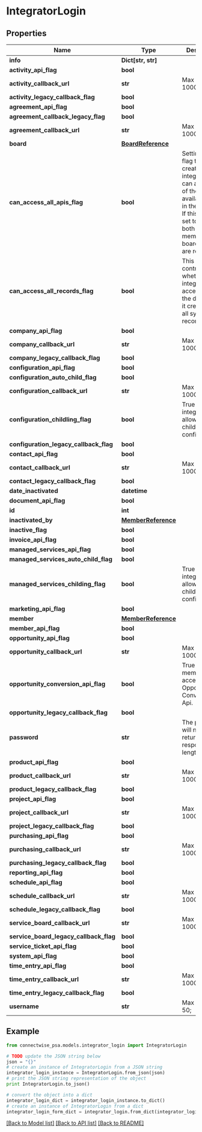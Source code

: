 # IntegratorLogin


## Properties
Name | Type | Description | Notes
------------ | ------------- | ------------- | -------------
**info** | **Dict[str, str]** |  | [optional] 
**activity_api_flag** | **bool** |  | [optional] 
**activity_callback_url** | **str** |  Max length: 1000; | [optional] 
**activity_legacy_callback_flag** | **bool** |  | [optional] 
**agreement_api_flag** | **bool** |  | [optional] 
**agreement_callback_legacy_flag** | **bool** |  | [optional] 
**agreement_callback_url** | **str** |  Max length: 1000; | [optional] 
**board** | [**BoardReference**](BoardReference.md) |  | [optional] 
**can_access_all_apis_flag** | **bool** | Setting this flag to true will create an integrator that can access all of the available apis in the system.             If this field is set to true, both the member and board fields are required. | [optional] 
**can_access_all_records_flag** | **bool** | This flag controls whether the integrator can access only the db records it created, or all system records. | [optional] 
**company_api_flag** | **bool** |  | [optional] 
**company_callback_url** | **str** |  Max length: 1000; | [optional] 
**company_legacy_callback_flag** | **bool** |  | [optional] 
**configuration_api_flag** | **bool** |  | [optional] 
**configuration_auto_child_flag** | **bool** |  | [optional] 
**configuration_callback_url** | **str** |  Max length: 1000; | [optional] 
**configuration_childling_flag** | **bool** | True if integrator is allowed to child configurations. | [optional] 
**configuration_legacy_callback_flag** | **bool** |  | [optional] 
**contact_api_flag** | **bool** |  | [optional] 
**contact_callback_url** | **str** |  Max length: 1000; | [optional] 
**contact_legacy_callback_flag** | **bool** |  | [optional] 
**date_inactivated** | **datetime** |  | [optional] 
**document_api_flag** | **bool** |  | [optional] 
**id** | **int** |  | [optional] 
**inactivated_by** | [**MemberReference**](MemberReference.md) |  | [optional] 
**inactive_flag** | **bool** |  | [optional] 
**invoice_api_flag** | **bool** |  | [optional] 
**managed_services_api_flag** | **bool** |  | [optional] 
**managed_services_auto_child_flag** | **bool** |  | [optional] 
**managed_services_childing_flag** | **bool** | True if integrator is allowed to child configurations. | [optional] 
**marketing_api_flag** | **bool** |  | [optional] 
**member** | [**MemberReference**](MemberReference.md) |  | [optional] 
**member_api_flag** | **bool** |  | [optional] 
**opportunity_api_flag** | **bool** |  | [optional] 
**opportunity_callback_url** | **str** |  Max length: 1000; | [optional] 
**opportunity_conversion_api_flag** | **bool** | True if the member has access to the Opportunity Conversion Api. | [optional] 
**opportunity_legacy_callback_flag** | **bool** |  | [optional] 
**password** | **str** | The password will never be returned in response. Max length: 50; | [optional] 
**product_api_flag** | **bool** |  | [optional] 
**product_callback_url** | **str** |  Max length: 1000; | [optional] 
**product_legacy_callback_flag** | **bool** |  | [optional] 
**project_api_flag** | **bool** |  | [optional] 
**project_callback_url** | **str** |  Max length: 1000; | [optional] 
**project_legacy_callback_flag** | **bool** |  | [optional] 
**purchasing_api_flag** | **bool** |  | [optional] 
**purchasing_callback_url** | **str** |  Max length: 1000; | [optional] 
**purchasing_legacy_callback_flag** | **bool** |  | [optional] 
**reporting_api_flag** | **bool** |  | [optional] 
**schedule_api_flag** | **bool** |  | [optional] 
**schedule_callback_url** | **str** |  Max length: 1000; | [optional] 
**schedule_legacy_callback_flag** | **bool** |  | [optional] 
**service_board_callback_url** | **str** |  Max length: 1000; | [optional] 
**service_board_legacy_callback_flag** | **bool** |  | [optional] 
**service_ticket_api_flag** | **bool** |  | [optional] 
**system_api_flag** | **bool** |  | [optional] 
**time_entry_api_flag** | **bool** |  | [optional] 
**time_entry_callback_url** | **str** |  Max length: 1000; | [optional] 
**time_entry_legacy_callback_flag** | **bool** |  | [optional] 
**username** | **str** |  Max length: 50; | 

## Example

```python
from connectwise_psa.models.integrator_login import IntegratorLogin

# TODO update the JSON string below
json = "{}"
# create an instance of IntegratorLogin from a JSON string
integrator_login_instance = IntegratorLogin.from_json(json)
# print the JSON string representation of the object
print IntegratorLogin.to_json()

# convert the object into a dict
integrator_login_dict = integrator_login_instance.to_dict()
# create an instance of IntegratorLogin from a dict
integrator_login_form_dict = integrator_login.from_dict(integrator_login_dict)
```
[[Back to Model list]](../README.md#documentation-for-models) [[Back to API list]](../README.md#documentation-for-api-endpoints) [[Back to README]](../README.md)


